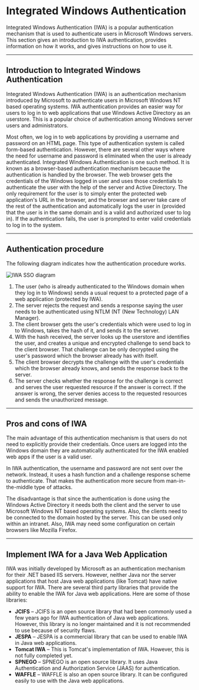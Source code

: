 # Integrated Windows Authentication

Integrated Windows Authentication (IWA) is a popular authentication
mechanism that is used to authenticate users in Microsoft Windows
servers. This section gives an introduction to IWA authentication,
provides information on how it works, and gives instructions on how to
use it. 

---

## Introduction to Integrated Windows Authentication

Integrated Windows Authentication (IWA) is an authentication mechanism
introduced by Microsoft to authenticate users in Microsoft Windows NT
based operating systems. IWA authentication provides an easier way for
users to log in to web applications that use Windows Active Directory as
an userstore. This is a popular choice of authentication among Windows
server users and administrators.

Most often, we log in to web applications by providing a username and
password on an HTML page. This type of authentication system is called
form-based authentication. However, there are several other ways where
the need for username and password is eliminated when the user is
already authenticated. Integrated Windows Authentication is one such
method. It is known as a browser-based authentication mechanism because
the authentication is handled by the browser. The web browser gets the
credentials of the Windows logged in user and uses those credentials to
authenticate the user with the help of the server and Active Directory.
The only requirement for the user is to simply enter the protected web
application's URL in the browser, and the browser and server take care
of the rest of the authentication and automatically logs the user in
(provided that the user is in the same domain and is a valid and
authorized user to log in). If the authentication fails, the user is
prompted to enter valid credentials to log in to the system.

---

## Authentication procedure

The following diagram indicates how the authentication procedure works.

![IWA SSO diagram](../../../assets/img/concepts/iwa-sso-diagram1.png)

1.  The user (who is already authenticated to the Windows domain when
    they log in to Windows) sends a usual request to a protected page of
    a web application (protected by IWA).
2.  The server rejects the request and sends a response saying the user
    needs to be authenticated using NTLM (NT (New Technology) LAN Manager).
3.  The client browser gets the user's credentials which were used to log
    in to Windows, takes the hash of it, and sends it to the server.
4.  With the hash received, the server looks up the userstore and
    identifies the user, and creates a unique and encrypted challenge to
    send back to the client browser. That challenge can be only
    decrypted using the user's password which the browser already has
    with itself.
5.  The client browser decrypts the challenge with the user's
    credentials which the browser already knows, and sends the response
    back to the server.
6.  The server checks whether the response for the challenge is correct
    and serves the user requested resource if the answer is correct. If
    the answer is wrong, the server denies access to the requested
    resources and sends the unauthorized message.

---

## Pros and cons of IWA

The main advantage of this authentication mechanism is that users do not
need to explicitly provide their credentials. Once users are logged into
the Windows domain they are automatically authenticated for the IWA
enabled web apps if the user is a valid user.

In IWA authentication, the username and password are not sent over the
network. Instead, it uses a hash function and a challenge response scheme
to authenticate. That makes the authentication more secure from
man-in-the-middle type of attacks.

The disadvantage is that since the authentication is done using the
Windows Active Directory it needs both the client and the server to use
Microsoft Windows NT based operating systems. Also, the clients need to
be connected to the domain hosted by the server. This can be used only
within an intranet. Also, IWA may need some configuration on certain
browsers like Mozilla Firefox.

---

## Implement IWA for a Java Web Application

IWA was initially developed by Microsoft as an authentication mechanism
for their .NET based IIS servers. However, neither Java nor the server
applications that host Java web applications (like Tomcat) have native
support for IWA. There are several third party libraries that provide
the ability to enable the IWA for Java web applications. Here are
some of those libraries:

-   **JCIFS** – JCIFS is an open source library that had been commonly
    used a few years ago for IWA authentication of Java web applications.
    However, this library is no longer maintained and it is not
    recommended to use because of security flaws.
-   **JESPA** – JESPA is a commercial library that can be used to enable
    IWA in Java web applications.
-   **Tomcat IWA** – This is Tomcat's implementation of IWA. However,
    this is not fully completed yet.
-   **SPNEGO** – SPNEGO is an open source library. It uses Java
    Authentication and Authorization Service (JAAS) for 
    authentication.
-   **WAFFLE** – WAFFLE is also an open source library. It can be
    configured easily to use with the Java web applications.  

<!--
!!! info "Related topics"

    -   See [Configuring IWA
        Single-Sign-On](../../../guides/login/configure-iwa-single-sign-on) to configure
        integrated windows authentication in WSO2 Identity Server.
-->
